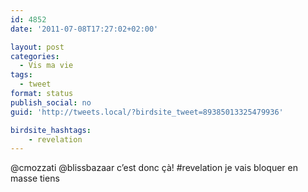 ```yaml
---
id: 4852
date: '2011-07-08T17:27:02+02:00'

layout: post
categories:
  - Vis ma vie
tags:
  - tweet
format: status
publish_social: no
guid: 'http://tweets.local/?birdsite_tweet=89385013325479936'

birdsite_hashtags:
    - revelation
---
```


@cmozzati @blissbazaar c’est donc çà! #revelation je vais bloquer en masse tiens